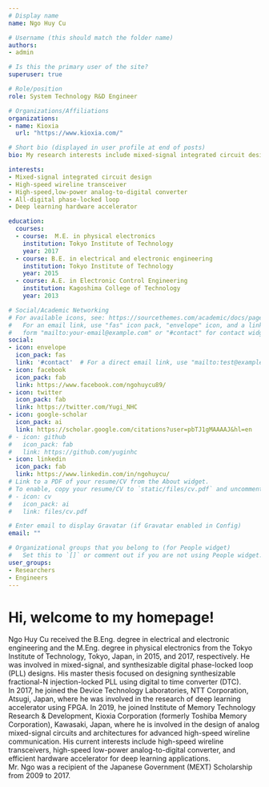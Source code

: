 ```yaml
---
# Display name
name: Ngo Huy Cu

# Username (this should match the folder name)
authors:
- admin

# Is this the primary user of the site?
superuser: true

# Role/position
role: System Technology R&D Engineer

# Organizations/Affiliations
organizations:
- name: Kioxia
  url: "https://www.kioxia.com/"

# Short bio (displayed in user profile at end of posts)
bio: My research interests include mixed-signal integrated circuit design, high-speed wireline transceiver, high-speed ADC.

interests:
- Mixed-signal integrated circuit design
- High-speed wireline transceiver
- High-speed,low-power analog-to-digital converter
- All-digital phase-locked loop
- Deep learning hardware accelerator

education:
  courses:
  - course:  M.E. in physical electronics
    institution: Tokyo Institute of Technology
    year: 2017
  - course: B.E. in electrical and electronic engineering
    institution: Tokyo Institute of Technology
    year: 2015
  - course: A.E. in Electronic Control Engineering 
    institution: Kagoshima College of Technology
    year: 2013

# Social/Academic Networking
# For available icons, see: https://sourcethemes.com/academic/docs/page-builder/#icons
#   For an email link, use "fas" icon pack, "envelope" icon, and a link in the
#   form "mailto:your-email@example.com" or "#contact" for contact widget.
social:
- icon: envelope
  icon_pack: fas
  link: '#contact'  # For a direct email link, use "mailto:test@example.org".
- icon: facebook
  icon_pack: fab
  link: https://www.facebook.com/ngohuycu89/
- icon: twitter
  icon_pack: fab
  link: https://twitter.com/Yugi_NHC
- icon: google-scholar
  icon_pack: ai
  link: https://scholar.google.com/citations?user=pbTJ1gMAAAAJ&hl=en
# - icon: github
#   icon_pack: fab
#   link: https://github.com/yuginhc
- icon: linkedin
  icon_pack: fab
  link: https://www.linkedin.com/in/ngohuycu/ 
# Link to a PDF of your resume/CV from the About widget.
# To enable, copy your resume/CV to `static/files/cv.pdf` and uncomment the lines below.
# - icon: cv
#   icon_pack: ai
#   link: files/cv.pdf

# Enter email to display Gravatar (if Gravatar enabled in Config)
email: ""

# Organizational groups that you belong to (for People widget)
#   Set this to `[]` or comment out if you are not using People widget.
user_groups:
- Researchers
- Engineers
---
```


# Hi, welcome to my homepage!
Ngo Huy Cu received the B.Eng. degree in electrical and electronic engineering and the M.Eng. degree
in physical electronics from the Tokyo Institute of Technology, Tokyo, Japan, in 2015, and 2017,
respectively. He was involved in mixed-signal, and synthesizable digital phase-locked loop (PLL) designs.
His master thesis focused on designing synthesizable fractional-N injection-locked PLL using digital to time converter (DTC).\
In 2017, he joined the Device Technology Laboratories, NTT Corporation, Atsugi, Japan, where he was involved in the research of deep learning accelerator using FPGA. In 2019, he joined Institute of Memory Technology Research & Development, Kioxia Corporation (formerly Toshiba Memory Corporation), Kawasaki, Japan, where he is involved in the design of analog mixed-signal circuits and architectures for advanced high-speed wireline communication. His current interests include high-speed wireline transceivers, high-speed low-power analog-to-digital converter, and efficient hardware accelerator for deep learning applications.\
Mr. Ngo was a recipient of the Japanese Government (MEXT) Scholarship from 2009 to 2017.

<!-- professor of artificial intelligence at the Stanford AI Lab. His research interests include distributed robotics, mobile computing and programmable matter. He leads the Robotic Neurobiology group, which develops self-reconfiguring robots, systems of self-organizing robots, and mobile sensor networks.

Lorem ipsum dolor sit amet, consectetur adipiscing elit. Sed neque elit, tristique placerat feugiat ac, facilisis vitae arcu. Proin eget egestas augue. Praesent ut sem nec arcu pellentesque aliquet. Duis dapibus diam vel metus tempus vulputate. -->
